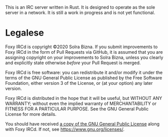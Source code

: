 This is an IRC server written in Rust. It is designed to operate as the sole server in a network. It is still a work in progress and is not yet functional.

# Legalese

Foxy IRCd is copyright ©2020 Solra Bizna. If you submit improvements to Foxy IRCd in the form of Pull Requests via GitHub, it is assumed that you are assigning copyright on your improvements to Solra Bizna, unless you clearly and explicitly state otherwise *before* your Pull Request is merged.

Foxy IRCd is free software: you can redistribute it and/or modify it under the terms of the GNU General Public License as published by the Free Software Foundation, either version 3 of the License, or (at your option) any later version.

Foxy IRCd is distributed in the hope that it will be useful, but WITHOUT ANY WARRANTY; without even the implied warranty of MERCHANTABILITY or FITNESS FOR A PARTICULAR PURPOSE. See the GNU General Public License for more details.

You should have received [a copy of the GNU General Public License](COPYING.md) along with Foxy IRCd. If not, see <https://www.gnu.org/licenses/>.
